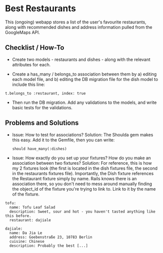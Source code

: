 # Best Restaurants

This (ongoing) webapp stores a list of the user's favourite restaurants, along with recommended dishes and address information pulled from the GoogleMaps API.

## Checklist / How-To

- Create two models - restaurants and dishes - along with the relevant attributes for each.

- Create a has_many / belongs_to association between them by a) editing each model file, and b) editing the DB migration file for the dish model to include this line:
```
t.belongs_to :restaurant, index: true
```

- Then run the DB migration. Add any validations to the models, and write basic tests for the validations.


## Problems and Solutions

  - Issue: How to test for associations?
    Solution: The Shoulda gem makes this easy. Add it to the Gemfile, then you can write:
    ```
    should have_many(:dishes)
    ```

  - Issue: How exactly do you set up your fixtures? How do you make an association between two fixtures?
  Solution: For reference, this is how my 2 fixtures look (the first is located in the dish fixtures file, the second in the restaurants fixtures file). Importantly, the Dish fixture references the Restaurant fixture simply by name. Rails knows there is an association there, so you don't need to mess around manually finding the object_id of the fixture you're trying to link to. Link to it by the name of the fixture.
  ```
  tofu:
    name: Tofu Leaf Salad
    description: Sweet, sour and hot - you haven't tasted anything like this before.
    restaurant: dajiale

  dajiale:
    name: Da Jia Le
    address: Goebenstraße 23, 10783 Berlin
    cuisine: Chinese
    description: Probably the best [...]
  ```
